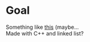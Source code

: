 # Goal
Something like [this](https://twitter.com/ProgressBar2017 "Twitter@ProgressBar2017") (maybe...  
Made with C++ and linked list?
